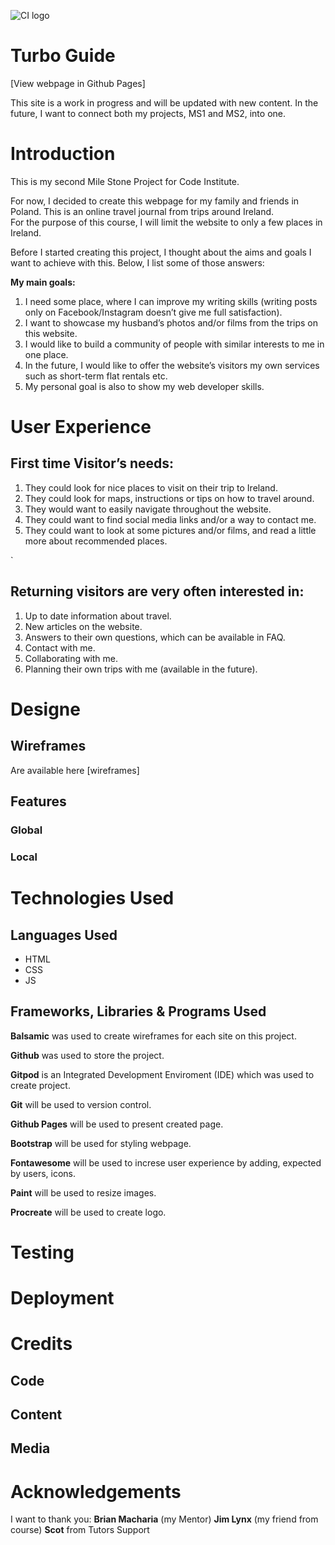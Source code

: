 ![CI logo](https://codeinstitute.s3.amazonaws.com/fullstack/ci_logo_small.png)



# Turbo Guide

[View webpage in Github Pages]

This site is a work in progress and will be updated with new content.
In the future, I want to connect both my projects, MS1 and MS2, into one.

# Introduction

This is my second Mile Stone Project for Code Institute. 
 
For now, I decided to create this webpage for my family and friends in Poland. This is an online travel journal from trips around Ireland.  
For the purpose of this course, I will limit the website to only a few places in Ireland. 

Before I started creating this project, I thought about the aims and goals I want to achieve with this. Below, I list some of those answers: 

**My main goals:**

1.	I need some place, where I can improve my writing skills (writing posts
    only on Facebook/Instagram doesn’t give me full satisfaction).
2.	I want to showcase my husband’s photos and/or films from the trips on this
    website.
3.	I would like to build a community of people with similar interests to me in
    one place. 
4.	In the future, I would like to offer the website’s visitors my own services
    such as short-term flat rentals etc. 
5.	My personal goal is also to show my web developer skills.

# User Experience


## First time Visitor’s needs:

1.	They could look for nice places to visit on their trip to Ireland.
2.	They could look for maps, instructions or tips on how to travel around.
3.	They would want to easily navigate throughout the website.
4.	They could want to find social media links and/or a way to contact me.
5.	They could want to look at some pictures and/or films, and read a little
    more about recommended places.

`
## Returning visitors are very often interested in:

1.	Up to date information about travel.
2.	New articles on the website.
3.	Answers to their own questions, which can be available in FAQ. 
4.	Contact with me.
5.	Collaborating with me.
6.	Planning their own trips with me (available in the future).

# Designe

## Wireframes

Are available here [wireframes]

## Features

### Global

### Local

# Technologies Used

## Languages Used

* HTML
* CSS
* JS

## Frameworks, Libraries & Programs Used

**Balsamic** was used to create wireframes for each site on this project.

**Github** was used to store the project.

**Gitpod** is an Integrated Development Enviroment (IDE) which was used to create project. 

**Git** will be used to version control.

**Github Pages** will be used to present created page.

**Bootstrap** will be used for styling webpage.

**Fontawesome** will be used to increse user experience by adding, expected by users, icons.

**Paint** will be used to resize images.

**Procreate** will be used to create logo.

# Testing

# Deployment

# Credits

## Code


## Content


## Media

# Acknowledgements

I want to thank you: 
**Brian Macharia** (my Mentor) 
**Jim Lynx** (my friend from course) 
**Scot** from Tutors Support 